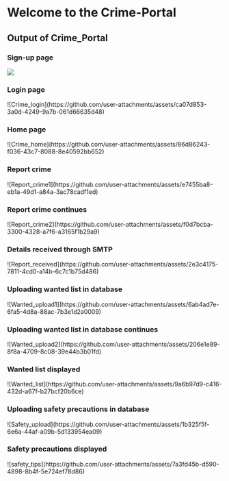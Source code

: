 # Welcome to the Crime-Portal

<h2> Output of Crime_Portal </h2>

<h3> Sign-up page </h3>
<img src="https://example.com/image.jpg](https://github.com/user-attachments/assets/8b7104d6-930c-49b6-b747-69253657706c">

<h3> Login page </h3>
![Crime_login](https://github.com/user-attachments/assets/ca07d853-3a0d-4249-9a7b-061d66635d48)

<h3> Home page </h3>
![Crime_home](https://github.com/user-attachments/assets/86d86243-f036-43c7-8088-8e40592bb652)

<h3> Report crime </h3>
![Report_crime1](https://github.com/user-attachments/assets/e7455ba8-eb1a-49d1-a84a-3ac78cadf1ed)

<h3> Report crime continues </h3>
![Report_crime2](https://github.com/user-attachments/assets/f0d7bcba-3300-4328-a7f6-a3165f1b29a9)

<h3> Details received through SMTP </h3>
![Report_received](https://github.com/user-attachments/assets/2e3c4175-7811-4cd0-a14b-6c7c1b75d486)

<h3> Uploading wanted list in database </h3>
![Wanted_upload1](https://github.com/user-attachments/assets/6ab4ad7e-6fa5-4d8a-88ac-7b3e1d2a0009)

<h3> Uploading wanted list in database continues </h3>
![Wanted_upload2](https://github.com/user-attachments/assets/206e1e89-8f8a-4709-8c08-39e44b3b01fd)

<h3> Wanted list displayed </h3>
![Wanted_list](https://github.com/user-attachments/assets/9a6b97d9-c416-432d-a67f-b27bcf20b6ce)

<h3> Uploading safety precautions in database </h3>
![Safety_upload](https://github.com/user-attachments/assets/1b325f5f-6e6a-44af-a09b-5d133954ea09)

<h3> Safety precautions displayed </h3>
![safety_tips](https://github.com/user-attachments/assets/7a3fd45b-d590-4898-8b4f-5e724ef78d86)
